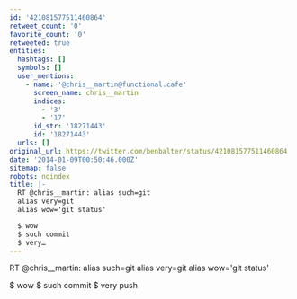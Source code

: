 ```yaml
---
id: '421081577511460864'
retweet_count: '0'
favorite_count: '0'
retweeted: true
entities:
  hashtags: []
  symbols: []
  user_mentions:
    - name: '@chris__martin@functional.cafe'
      screen_name: chris__martin
      indices:
        - '3'
        - '17'
      id_str: '18271443'
      id: '18271443'
  urls: []
original_url: https://twitter.com/benbalter/status/421081577511460864
date: '2014-01-09T00:50:46.000Z'
sitemap: false
robots: noindex
title: |-
  RT @chris__martin: alias such=git
  alias very=git
  alias wow='git status' 

  $ wow
  $ such commit
  $ very…
---
```


RT @chris__martin: alias such=git
alias very=git
alias wow='git status' 

$ wow
$ such commit
$ very push